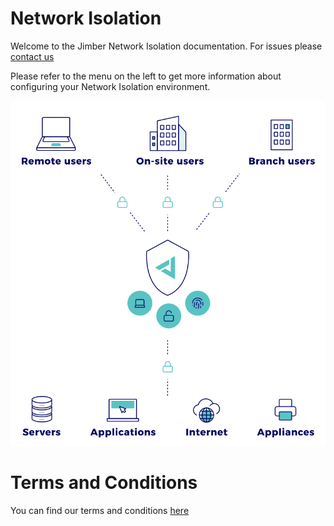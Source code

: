 # Network Isolation
Welcome to the Jimber Network Isolation documentation. For issues please [contact us](./contact/index)

Please refer to the menu on the left to get more information about configuring your Network Isolation environment.


![mainpage_networkisolation.svg](mainpage_networkisolation.svg)

# Terms and Conditions

You can find our terms and conditions [here](https://docs.jimber.io/terms/jimbertermsandconditions0324.pdf)